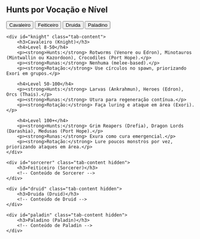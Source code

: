 <section id="hunts">
    <h2>Hunts por Vocação e Nível</h2>
    <div class="tabs">
        <button class="tab-button" onclick="showTab('knight')">Cavaleiro</button>
        <button class="tab-button" onclick="showTab('sorcerer')">Feiticeiro</button>
        <button class="tab-button" onclick="showTab('druid')">Druida</button>
        <button class="tab-button" onclick="showTab('paladin')">Paladino</button>
    </div>

    <div id="knight" class="tab-content">
        <h3>Cavaleiro (Knight)</h3>
        <h4>Level 8-50</h4>
        <p><strong>Hunts:</strong> Rotworms (Venore ou Edron), Minotauros (Mintwallin ou Kazordoon), Crocodiles (Port Hope).</p>
        <p><strong>Runas:</strong> Nenhuma (melee-based).</p>
        <p><strong>Rotação:</strong> Use círculos no spawn, priorizando Exori em grupos.</p>

        <h4>Level 50-100</h4>
        <p><strong>Hunts:</strong> Larvas (Ankrahmun), Heroes (Edron), Orcs (Thais).</p>
        <p><strong>Runas:</strong> Utura para regeneração contínua.</p>
        <p><strong>Rotação:</strong> Faça luring e ataque em área (Exori).</p>

        <h4>Level 100+</h4>
        <p><strong>Hunts:</strong> Grim Reapers (Drefia), Dragon Lords (Darashia), Medusas (Port Hope).</p>
        <p><strong>Runas:</strong> Exura como cura emergencial.</p>
        <p><strong>Rotação:</strong> Lure poucos monstros por vez, priorizando ataques em área.</p>
    </div>

    <div id="sorcerer" class="tab-content hidden">
        <h3>Feiticeiro (Sorcerer)</h3>
        <!-- Conteúdo de Sorcerer -->
    </div>

    <div id="druid" class="tab-content hidden">
        <h3>Druida (Druid)</h3>
        <!-- Conteúdo de Druid -->
    </div>

    <div id="paladin" class="tab-content hidden">
        <h3>Paladino (Paladin)</h3>
        <!-- Conteúdo de Paladin -->
    </div>
</section>
